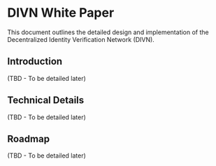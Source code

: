 # DIVN White Paper

This document outlines the detailed design and implementation of the Decentralized Identity Verification Network (DIVN).

## Introduction
(TBD - To be detailed later)

## Technical Details
(TBD - To be detailed later)

## Roadmap
(TBD - To be detailed later)
